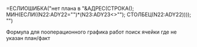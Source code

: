 =ЕСЛИОШИБКА("нет плана в "&АДРЕС(СТРОКА();
МИН(ЕСЛИ((N22:ADY22="")*(N23:ADY23<>"");
СТОЛБЕЦ(N22:ADY22)))); "")

Формула для пооперационного графика работ поиск ячейки где не указан план/факт